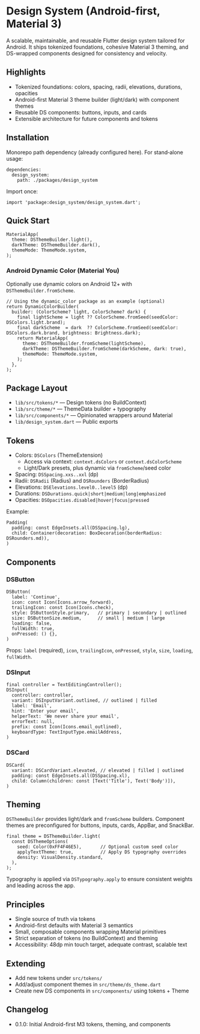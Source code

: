 # Design System (Android-first, Material 3)

A scalable, maintainable, and reusable Flutter design system tailored for Android. It ships tokenized foundations, cohesive Material 3 theming, and DS-wrapped components designed for consistency and velocity.

## Highlights
- Tokenized foundations: colors, spacing, radii, elevations, durations, opacities
- Android-first Material 3 theme builder (light/dark) with component themes
- Reusable DS components: buttons, inputs, and cards
- Extensible architecture for future components and tokens

## Installation

Monorepo path dependency (already configured here). For stand‑alone usage:

```
dependencies:
  design_system:
    path: ./packages/design_system
```

Import once:

```
import 'package:design_system/design_system.dart';
```

## Quick Start

```
MaterialApp(
  theme: DSThemeBuilder.light(),
  darkTheme: DSThemeBuilder.dark(),
  themeMode: ThemeMode.system,
);
```

### Android Dynamic Color (Material You)
Optionally use dynamic colors on Android 12+ with `DSThemeBuilder.fromScheme`.

```
// Using the dynamic_color package as an example (optional)
return DynamicColorBuilder(
  builder: (ColorScheme? light, ColorScheme? dark) {
    final lightScheme = light ?? ColorScheme.fromSeed(seedColor: DSColors.light.brand);
    final darkScheme  = dark  ?? ColorScheme.fromSeed(seedColor: DSColors.dark.brand, brightness: Brightness.dark);
    return MaterialApp(
      theme: DSThemeBuilder.fromScheme(lightScheme),
      darkTheme: DSThemeBuilder.fromScheme(darkScheme, dark: true),
      themeMode: ThemeMode.system,
    );
  },
);
```

## Package Layout
- `lib/src/tokens/*` — Design tokens (no BuildContext)
- `lib/src/theme/*` — ThemeData builder + typography
- `lib/src/components/*` — Opinionated wrappers around Material
- `lib/design_system.dart` — Public exports

## Tokens
- Colors: `DSColors` (ThemeExtension)
  - Access via context: `context.dsColors` or `context.dsColorScheme`
  - Light/Dark presets, plus dynamic via `fromScheme`/seed color
- Spacing: `DSSpacing.xxs..xxl` (dp)
- Radii: `DSRadii` (Radius) and `DSRounders` (BorderRadius)
- Elevations: `DSElevations.level0..level5` (dp)
- Durations: `DSDurations.quick|short|medium|long|emphasized`
- Opacities: `DSOpacities.disabled|hover|focus|pressed`

Example:

```
Padding(
  padding: const EdgeInsets.all(DSSpacing.lg),
  child: Container(decoration: BoxDecoration(borderRadius: DSRounders.md)),
)
```

## Components

### DSButton

```
DSButton(
  label: 'Continue',
  icon: const Icon(Icons.arrow_forward),
  trailingIcon: const Icon(Icons.check),
  style: DSButtonStyle.primary,   // primary | secondary | outlined
  size: DSButtonSize.medium,      // small | medium | large
  loading: false,
  fullWidth: true,
  onPressed: () {},
)
```

Props: `label` (required), `icon`, `trailingIcon`, `onPressed`, `style`, `size`, `loading`, `fullWidth`.

### DSInput

```
final controller = TextEditingController();
DSInput(
  controller: controller,
  variant: DSInputVariant.outlined, // outlined | filled
  label: 'Email',
  hint: 'Enter your email',
  helperText: 'We never share your email',
  errorText: null,
  prefix: const Icon(Icons.email_outlined),
  keyboardType: TextInputType.emailAddress,
)
```

### DSCard

```
DSCard(
  variant: DSCardVariant.elevated, // elevated | filled | outlined
  padding: const EdgeInsets.all(DSSpacing.xl),
  child: Column(children: const [Text('Title'), Text('Body')]),
)
```

## Theming

`DSThemeBuilder` provides light/dark and `fromScheme` builders. Component themes are preconfigured for buttons, inputs, cards, AppBar, and SnackBar.

```
final theme = DSThemeBuilder.light(
  const DSThemeOptions(
    seed: Color(0xFF4F46E5),       // Optional custom seed color
    applyTextTheme: true,          // Apply DS typography overrides
    density: VisualDensity.standard,
  ),
);
```

Typography is applied via `DSTypography.apply` to ensure consistent weights and leading across the app.

## Principles
- Single source of truth via tokens
- Android-first defaults with Material 3 semantics
- Small, composable components wrapping Material primitives
- Strict separation of tokens (no BuildContext) and theming
- Accessibility: 48dp min touch target, adequate contrast, scalable text

## Extending
- Add new tokens under `src/tokens/`
- Add/adjust component themes in `src/theme/ds_theme.dart`
- Create new DS components in `src/components/` using tokens + Theme

## Changelog
- 0.1.0: Initial Android-first M3 tokens, theming, and components
